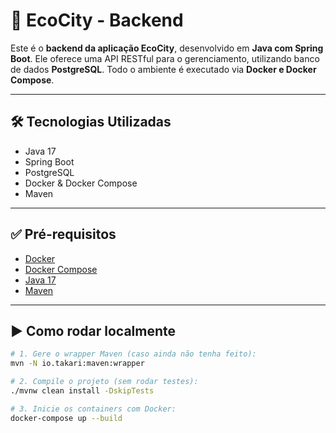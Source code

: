 # 🌱 EcoCity - Backend

Este é o **backend da aplicação EcoCity**, desenvolvido em **Java com Spring Boot**. Ele oferece uma API RESTful para o gerenciamento, utilizando banco de dados **PostgreSQL**. Todo o ambiente é executado via **Docker e Docker Compose**.

---

## 🛠️ Tecnologias Utilizadas

- Java 17
- Spring Boot
- PostgreSQL
- Docker & Docker Compose
- Maven

---

## ✅ Pré-requisitos

- [Docker](https://www.docker.com/)
- [Docker Compose](https://docs.docker.com/compose/)
- [Java 17](https://adoptium.net/en-GB/temurin/releases/)
- [Maven](https://maven.apache.org/)

---

## ▶️ Como rodar localmente

```bash
# 1. Gere o wrapper Maven (caso ainda não tenha feito):
mvn -N io.takari:maven:wrapper

# 2. Compile o projeto (sem rodar testes):
./mvnw clean install -DskipTests

# 3. Inicie os containers com Docker:
docker-compose up --build
```
